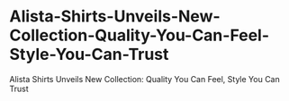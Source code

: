 # Alista-Shirts-Unveils-New-Collection-Quality-You-Can-Feel-Style-You-Can-Trust
Alista Shirts Unveils New Collection: Quality You Can Feel, Style You Can Trust
